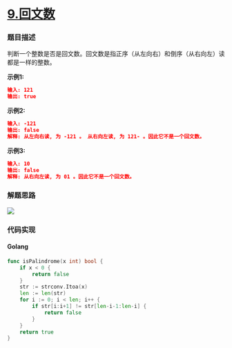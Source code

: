 # [9.回文数](https://leetcode-cn.com/problems/palindrome-number)


### 题目描述

判断一个整数是否是回文数。回文数是指正序（从左向右）和倒序（从右向左）读都是一样的整数。

**示例1:**

```json
输入: 121
输出: true
```

**示例2:**

```json
输入: -121
输出: false
解释: 从左向右读, 为 -121 。 从右向左读, 为 121- 。因此它不是一个回文数。
```

**示例3:**

```json
输入: 10
输出: false
解释: 从右向左读, 为 01 。因此它不是一个回文数。
```

### 解题思路
![](http://lc-photo.xwlin.com/9.gif)

### 代码实现

<!-- tabs:start -->

#### **Golang**
```go
func isPalindrome(x int) bool {
	if x < 0 {
		return false
	}
	str := strconv.Itoa(x)
	len := len(str)
	for i := 0; i < len; i++ {
		if str[i:i+1] != str[len-i-1:len-i] {
			return false
		}
	}
	return true
}
```
<!-- tabs:end -->